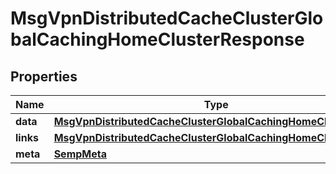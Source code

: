 
# MsgVpnDistributedCacheClusterGlobalCachingHomeClusterResponse

## Properties
Name | Type | Description | Notes
------------ | ------------- | ------------- | -------------
**data** | [**MsgVpnDistributedCacheClusterGlobalCachingHomeCluster**](MsgVpnDistributedCacheClusterGlobalCachingHomeCluster.md) |  |  [optional]
**links** | [**MsgVpnDistributedCacheClusterGlobalCachingHomeClusterLinks**](MsgVpnDistributedCacheClusterGlobalCachingHomeClusterLinks.md) |  |  [optional]
**meta** | [**SempMeta**](SempMeta.md) |  | 



